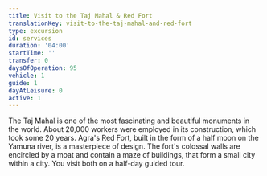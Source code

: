 ```yaml
---
title: Visit to the Taj Mahal & Red Fort
translationKey: visit-to-the-taj-mahal-and-red-fort
type: excursion
id: services
duration: '04:00'
startTime: ''
transfer: 0
daysOfOperation: 95
vehicle: 1
guide: 1
dayAtLeisure: 0
active: 1
---
```

The Taj Mahal is one of the most fascinating and beautiful monuments in the world. About 20,000 workers were employed in its construction, which took some 20 years. Agra's Red Fort, built in the form of a half moon on the Yamuna river, is a masterpiece of design. The fort's colossal walls are encircled by a moat and contain a maze of buildings, that form a small city within a city. You visit both on a half-day guided tour.